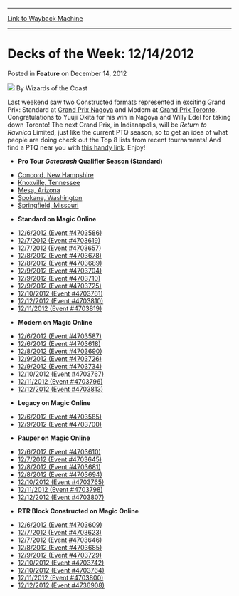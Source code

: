 
---
[Link to Wayback Machine](https://web.archive.org/web/20220119170713/https://magic.wizards.com/en/articles/archive/feature/decks-week-12142012-2012-12-14)

[_metadata_:wayback_url]:- "https://magic.wizards.com/en/articles/archive/feature/decks-week-12142012-2012-12-14"
[_metadata_:wayback_raw_url]:- "https://web.archive.org/web/20220119170713id_/https://magic.wizards.com/en/articles/archive/feature/decks-week-12142012-2012-12-14"
[_metadata_:wayback_capture_timestamp]:- "2022-01-19 17:07:13+00:00"
[_metadata_:description]:- "Last weekend saw two Constructed formats represented in exciting Grand Prix: Standard at Grand Prix Nagoya and Modern at Grand Prix Toronto. Congratulations to Yuuji Okita for his win in Nagoya and Willy Edel for taking down Toronto! The next Grand Prix, in Indianapolis, will be Return to Ravnica Limited, just like the current PTQ season, so to get an idea of what people are"
[_metadata_:generator]:- "Drupal 7 (http://drupal.org)"
[_metadata_:publish_date]:- "2012-12-14"
---


Decks of the Week: 12/14/2012
=============================



 Posted in **Feature**
 on December 14, 2012 






![](https://media.magic.wizards.com/styles/auth_small/public/images/person/wizards_author.jpg)
By Wizards of the Coast












Last weekend saw two Constructed formats represented in exciting Grand Prix: Standard at [Grand Prix Nagoya](/en/events/coverage/okitas-glorious-rise-nagoya) and Modern at [Grand Prix Toronto](/en/events/coverage/edel-tops-toronto). Congratulations to Yuuji Okita for his win in Nagoya and Willy Edel for taking down Toronto! The next Grand Prix, in Indianapolis, will be *Return to Ravnica* Limited, just like the current PTQ season, so to get an idea of what people are doing check out the Top 8 lists from recent tournaments! And find a PTQ near you with [this handy link](http://www.wizards.com/Magic/TCG/Events.aspx?x=mtg/event/protour/qualifierlist#gtc). Enjoy! 


* **Pro Tour *Gatecrash* Qualifier Season (Standard)**
+ [Concord, New Hampshire](/en/articles/archive/event-coverage/pro-tour-gatecrash-qualifier-season-top-8-standard-decklists-2015-36)
+ [Knoxville, Tennessee](/en/articles/archive/event-coverage/pro-tour-gatecrash-qualifier-season-top-8-standard-decklists-2015-40)
+ [Mesa, Arizona](/en/articles/archive/event-coverage/pro-tour-gatecrash-qualifier-season-top-8-standard-decklists-2015-43)
+ [Spokane, Washington](/en/articles/archive/event-coverage/pro-tour-gatecrash-qualifier-season-top-8-standard-decklists-2015-44)
+ [Springfield, Missouri](/en/articles/archive/event-coverage/pro-tour-gatecrash-qualifier-season-top-8-standard-decklists-2015-45)
* **Standard on Magic Online**
+ [12/6/2012 (Event #4703586)](http://archive.wizards.com/Magic/Digital/MagicOnlineTourn.aspx?x=mtg/digital/magiconline/tourn/4703586)
+ [12/7/2012 (Event #4703619)](http://archive.wizards.com/Magic/Digital/MagicOnlineTourn.aspx?x=mtg/digital/magiconline/tourn/4703619)
+ [12/7/2012 (Event #4703657)](http://archive.wizards.com/Magic/Digital/MagicOnlineTourn.aspx?x=mtg/digital/magiconline/tourn/4703657)
+ [12/8/2012 (Event #4703678)](http://archive.wizards.com/Magic/Digital/MagicOnlineTourn.aspx?x=mtg/digital/magiconline/tourn/4703678)
+ [12/8/2012 (Event #4703689)](http://archive.wizards.com/Magic/Digital/MagicOnlineTourn.aspx?x=mtg/digital/magiconline/tourn/4703689)
+ [12/9/2012 (Event #4703704)](http://archive.wizards.com/Magic/Digital/MagicOnlineTourn.aspx?x=mtg/digital/magiconline/tourn/4703704)
+ [12/9/2012 (Event #4703710)](http://archive.wizards.com/Magic/Digital/MagicOnlineTourn.aspx?x=mtg/digital/magiconline/tourn/4703710)
+ [12/9/2012 (Event #4703725)](http://archive.wizards.com/Magic/Digital/MagicOnlineTourn.aspx?x=mtg/digital/magiconline/tourn/4703725)
+ [12/10/2012 (Event #4703761)](http://archive.wizards.com/Magic/Digital/MagicOnlineTourn.aspx?x=mtg/digital/magiconline/tourn/4703761)
+ [12/12/2012 (Event #4703810)](http://archive.wizards.com/Magic/Digital/MagicOnlineTourn.aspx?x=mtg/digital/magiconline/tourn/4703810)
+ [12/11/2012 (Event #4703819)](http://archive.wizards.com/Magic/Digital/MagicOnlineTourn.aspx?x=mtg/digital/magiconline/tourn/4703819)
* **Modern on Magic Online**
+ [12/6/2012 (Event #4703587)](http://archive.wizards.com/Magic/Digital/MagicOnlineTourn.aspx?x=mtg/digital/magiconline/tourn/4703587)
+ [12/6/2012 (Event #4703618)](http://archive.wizards.com/Magic/Digital/MagicOnlineTourn.aspx?x=mtg/digital/magiconline/tourn/4703618)
+ [12/8/2012 (Event #4703690)](http://archive.wizards.com/Magic/Digital/MagicOnlineTourn.aspx?x=mtg/digital/magiconline/tourn/4703690)
+ [12/9/2012 (Event #4703726)](http://archive.wizards.com/Magic/Digital/MagicOnlineTourn.aspx?x=mtg/digital/magiconline/tourn/4703726)
+ [12/9/2012 (Event #4703734)](http://archive.wizards.com/Magic/Digital/MagicOnlineTourn.aspx?x=mtg/digital/magiconline/tourn/4703734)
+ [12/10/2012 (Event #4703767)](http://archive.wizards.com/Magic/Digital/MagicOnlineTourn.aspx?x=mtg/digital/magiconline/tourn/4703767)
+ [12/11/2012 (Event #4703796)](http://archive.wizards.com/Magic/Digital/MagicOnlineTourn.aspx?x=mtg/digital/magiconline/tourn/4703796)
+ [12/12/2012 (Event #4703813)](http://archive.wizards.com/Magic/Digital/MagicOnlineTourn.aspx?x=mtg/digital/magiconline/tourn/4703813)
* **Legacy on Magic Online**
+ [12/6/2012 (Event #4703585)](http://archive.wizards.com/Magic/Digital/MagicOnlineTourn.aspx?x=mtg/digital/magiconline/tourn/4703585)
+ [12/9/2012 (Event #4703700)](http://archive.wizards.com/Magic/Digital/MagicOnlineTourn.aspx?x=mtg/digital/magiconline/tourn/4703700)
* **Pauper on Magic Online**
+ [12/6/2012 (Event #4703610)](http://archive.wizards.com/Magic/Digital/MagicOnlineTourn.aspx?x=mtg/digital/magiconline/tourn/4703610)
+ [12/7/2012 (Event #4703645)](http://archive.wizards.com/Magic/Digital/MagicOnlineTourn.aspx?x=mtg/digital/magiconline/tourn/4703645)
+ [12/8/2012 (Event #4703681)](http://archive.wizards.com/Magic/Digital/MagicOnlineTourn.aspx?x=mtg/digital/magiconline/tourn/4703681)
+ [12/8/2012 (Event #4703694)](http://archive.wizards.com/Magic/Digital/MagicOnlineTourn.aspx?x=mtg/digital/magiconline/tourn/4703694)
+ [12/10/2012 (Event #4703765)](http://archive.wizards.com/Magic/Digital/MagicOnlineTourn.aspx?x=mtg/digital/magiconline/tourn/4703765)
+ [12/11/2012 (Event #4703798)](http://archive.wizards.com/Magic/Digital/MagicOnlineTourn.aspx?x=mtg/digital/magiconline/tourn/4703798)
+ [12/12/2012 (Event #4703807)](http://archive.wizards.com/Magic/Digital/MagicOnlineTourn.aspx?x=mtg/digital/magiconline/tourn/4703807)
* **RTR Block Constructed on Magic Online**
+ [12/6/2012 (Event #4703609)](http://archive.wizards.com/Magic/Digital/MagicOnlineTourn.aspx?x=mtg/digital/magiconline/tourn/4703609)
+ [12/7/2012 (Event #4703623)](http://archive.wizards.com/Magic/Digital/MagicOnlineTourn.aspx?x=mtg/digital/magiconline/tourn/4703623)
+ [12/7/2012 (Event #4703646)](http://archive.wizards.com/Magic/Digital/MagicOnlineTourn.aspx?x=mtg/digital/magiconline/tourn/4703646)
+ [12/8/2012 (Event #4703685)](http://archive.wizards.com/Magic/Digital/MagicOnlineTourn.aspx?x=mtg/digital/magiconline/tourn/4703685)
+ [12/9/2012 (Event #4703729)](http://archive.wizards.com/Magic/Digital/MagicOnlineTourn.aspx?x=mtg/digital/magiconline/tourn/4703729)
+ [12/10/2012 (Event #4703742)](http://archive.wizards.com/Magic/Digital/MagicOnlineTourn.aspx?x=mtg/digital/magiconline/tourn/4703742)
+ [12/10/2012 (Event #4703764)](http://archive.wizards.com/Magic/Digital/MagicOnlineTourn.aspx?x=mtg/digital/magiconline/tourn/4703764)
+ [12/11/2012 (Event #4703800)](http://archive.wizards.com/Magic/Digital/MagicOnlineTourn.aspx?x=mtg/digital/magiconline/tourn/4703800)
+ [12/12/2012 (Event #4736908)](http://archive.wizards.com/Magic/Digital/MagicOnlineTourn.aspx?x=mtg/digital/magiconline/tourn/4736908)






